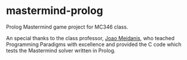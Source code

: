 # mastermind-prolog
Prolog Mastermind game project for MC346 class.

An special thanks to the class professor,
[Joao Meidanis](www.ic.unicamp.br/~meidanis/), who teached Programming Paradigms
with excellence and provided the C code which tests the Mastermind solver
written in Prolog.
